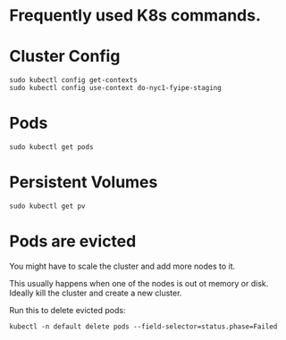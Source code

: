 # Frequently used K8s commands.

# Cluster Config

```
sudo kubectl config get-contexts
sudo kubectl config use-context do-nyc1-fyipe-staging
```

# Pods

```
sudo kubectl get pods
```

# Persistent Volumes

```
sudo kubectl get pv
```

# Pods are evicted

You might have to scale the cluster and add more nodes to it.

This usually happens when one of the nodes is out ot memory or disk. Ideally kill the cluster and create a new cluster.

Run this to delete evicted pods:

```
kubectl -n default delete pods --field-selector=status.phase=Failed
```
